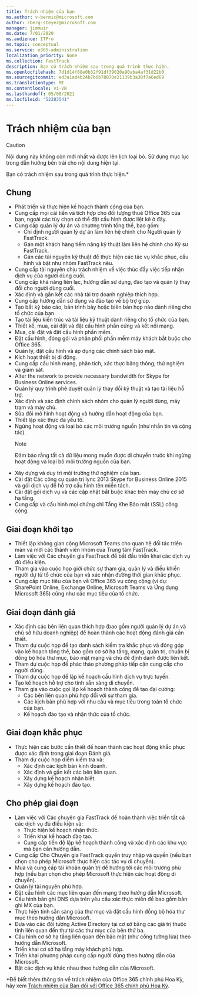 ```yaml
---
title: Trách nhiệm của bạn
ms.author: v-bermic@microsoft.com
author: rberg-steyer@microsoft.com
manager: jimmuir
ms.date: 7/01/2020
ms.audience: ITPro
ms.topic: conceptual
ms.service: o365-administration
localization_priority: None
ms.collection: FastTrack
description: Bạn có trách nhiệm sau trong quá trình thực hiện.
ms.openlocfilehash: 7d1d14f88e0b32f91df39020a90aba4af31d22b0
ms.sourcegitcommit: ed3a1ad4b24b7b6b78070e21139b3a38f7a6ed69
ms.translationtype: MT
ms.contentlocale: vi-VN
ms.lasthandoff: 05/08/2021
ms.locfileid: "52283541"
---
```

# <a name="your-responsibilities"></a>Trách nhiệm của bạn

> [!CAUTION]
> Nội dung này không còn mới nhất và được lên lịch loại bỏ. Sử dụng mục lục trong dẫn hướng bên trái cho nội dung hiện tại.

Bạn có trách nhiệm sau trong quá trình thực hiện.\*
  
## <a name="general"></a>Chung

- Phát triển và thực hiện kế hoạch thành công của bạn.
- Cung cấp mọi cải tiến và tích hợp cho đối tượng thuê Office 365 của bạn, ngoài các tùy chọn có thể đặt cấu hình được liệt kê ở đây.  
- Cung cấp quản lý dự án và chương trình tổng thể, bao gồm: 
  - Chỉ định người quản lý dự án làm liên hệ chính cho Người quản lý FastTrack.
  - Gán một khách hàng tiềm năng kỹ thuật làm liên hệ chính cho Kỹ sư FastTrack.
  - Gán các tài nguyên kỹ thuật để thực hiện các tác vụ khắc phục, cấu hình và bật như nhóm FastTrack nêu. 
- Cung cấp tài nguyên chịu trách nhiệm về việc thúc đẩy việc tiếp nhận dịch vụ của người dùng cuối. 
- Cung cấp khả năng liên lạc, hướng dẫn sử dụng, đào tạo và quản lý thay đổi cho người dùng cuối.
- Xác định và gắn kết các nhà tài trợ doanh nghiệp thích hợp.  
- Cung cấp hướng dẫn sử dụng và đào tạo về bộ trợ giúp.  
- Tạo bất kỳ báo cáo, bản trình bày hoặc biên bản họp nào dành riêng cho tổ chức của bạn. 
- Tạo tài liệu kiến trúc và tài liệu kỹ thuật dành riêng cho tổ chức của bạn.   
- Thiết kế, mua, cài đặt và đặt cấu hình phần cứng và kết nối mạng.   
- Mua, cài đặt và đặt cấu hình phần mềm.  
- Đặt cấu hình, đóng gói và phân phối phần mềm máy khách bắt buộc cho Office 365.  
- Quản lý, đặt cấu hình và áp dụng các chính sách bảo mật.
- Kích hoạt thiết bị di động.
- Cung cấp cấu hình mạng, phân tích, xác thực băng thông, thử nghiệm và giám sát. 
- Alter the network to provide necessary bandwidth for Skype for Business Online services. 
- Quản lý quy trình phê duyệt quản lý thay đổi kỹ thuật và tạo tài liệu hỗ trợ.  
- Xác định và xác định chính sách nhóm cho quản lý người dùng, máy trạm và máy chủ. 
- Sửa đổi mô hình hoạt động và hướng dẫn hoạt động của bạn. 
- Thiết lập xác thực đa yếu tố.  
- Ngừng hoạt động và loại bỏ các môi trường nguồn (như nhắn tin và cộng tác). 
    > [!NOTE]
    > Đảm bảo rằng tất cả dữ liệu mong muốn được di chuyển trước khi ngừng hoạt động và loại bỏ môi trường nguồn của bạn. 
- Xây dựng và duy trì môi trường thử nghiệm của bạn.  
- Cài đặt Các công cụ quản trị lync 2013 Skype for Business Online 2015 và gói dịch vụ để hỗ trợ cấu hình tên miền tách.
- Cài đặt gói dịch vụ và các cập nhật bắt buộc khác trên máy chủ cơ sở hạ tầng. 
- Cung cấp và cấu hình mọi chứng chỉ Tầng Khe Bảo mật (SSL) công cộng. 
    
## <a name="initiate-phase"></a>Giai đoạn khởi tạo

- Thiết lập không gian cộng Microsoft Teams cho quan hệ đối tác triển màn và mời các thành viên nhóm của Trung tâm FastTrack.   
- Làm việc với Các chuyên gia FastTrack để bắt đầu triển khai các dịch vụ đủ điều kiện.    
- Tham gia vào cuộc họp giới chức sự tham gia, quản lý và điều khiển người dự từ tổ chức của bạn và xác nhận đường thời gian khắc phục.   
- Cung cấp mục tiêu của bạn về Office 365 vụ công cộng (ví dụ: SharePoint Online, Exchange Online, Microsoft Teams và Ứng dụng Microsoft 365) cũng như các mục tiêu của tổ chức.
    
## <a name="assess-phase"></a>Giai đoạn đánh giá

- Xác định các bên liên quan thích hợp (bao gồm người quản lý dự án và chủ sở hữu doanh nghiệp) để hoàn thành các hoạt động đánh giá cần thiết.    
- Tham dự cuộc họp để tạo danh sách kiểm tra khắc phục và đóng góp vào kế hoạch tổng thể, bao gồm cơ sở hạ tầng, mạng, quản trị, chuẩn bị đồng bộ hóa thư mục, bảo mật mạng và chủ đề định danh được liên kết.   
- Tham dự cuộc họp để phác thảo phương pháp tiếp cận cung cấp cho người dùng.  
- Tham dự cuộc họp để lập kế hoạch cấu hình dịch vụ trực tuyến.    
- Tạo kế hoạch hỗ trợ cho tính sẵn sàng di chuyển. 
- Tham gia vào cuộc gọi lập kế hoạch thành công để tạo đại cương:   
  - Các bên liên quan phù hợp đối với sự tham gia.  
  - Các kịch bản phù hợp với nhu cầu và mục tiêu trong toàn tổ chức của bạn.
  - Kế hoạch đào tạo và nhận thức của tổ chức.
    
## <a name="remediate-phase"></a>Giai đoạn khắc phục

- Thực hiện các bước cần thiết để hoàn thành các hoạt động khắc phục được xác định trong giai đoạn Đánh giá. 
- Tham dự cuộc họp điểm kiểm tra và: 
  - Xác định các kịch bản kinh doanh.   
  - Xác định và gắn kết các bên liên quan.
  - Xây dựng kế hoạch nhận biết. 
  - Xây dựng kế hoạch đào tạo.
    
## <a name="enable-phase"></a>Cho phép giai đoạn

- Làm việc với Các chuyên gia FastTrack để hoàn thành việc triển tất cả các dịch vụ đủ điều kiện và:  
  - Thực hiện kế hoạch nhận thức.  
  - Triển khai kế hoạch đào tạo. 
  - Cung cấp tiến độ lập kế hoạch thành công và xác định các khu vực mà bạn cần hướng dẫn.
- Cung cấp Cho Chuyên gia FastTrack quyền truy nhập và quyền (nếu bạn chọn cho phép Microsoft thực hiện các tác vụ di chuyển).  
- Mua và cung cấp tài khoản quản trị để hướng tới các môi trường phù hợp (nếu bạn chọn cho phép Microsoft thực hiện các hoạt động di chuyển).   
- Quản lý tài nguyên phù hợp.   
- Đặt cấu hình các mục liên quan đến mạng theo hướng dẫn Microsoft.  
- Cấu hình bản ghi DNS dựa trên yêu cầu xác thực miền để bao gồm bản ghi MX của bạn.   
- Thực hiện tính sẵn sàng của thư mục và đặt cấu hình đồng bộ hóa thư mục theo hướng dẫn Microsoft.
- Đưa vào các đối tượng Active Directory tại cơ sở bằng các giá trị thuộc tính liên quan đến thư từ các thư mục của bên thứ ba.   
- Cấu hình cơ sở hạ tầng liên quan đến bảo mật (như cổng tường lửa) theo hướng dẫn Microsoft.
- Triển khai cơ sở hạ tầng máy khách phù hợp.  
- Triển khai phương pháp cung cấp người dùng theo hướng dẫn của Microsoft.  
- Bật các dịch vụ khác nhau theo hướng dẫn của Microsoft.  
    
\*Để biết thêm thông tin về trách nhiệm của Office 365 chính phủ Hoa Kỳ, hãy xem [Trách nhiệm của Bạn đối với Office 365 chính phủ Hoa Kỳ](US-Gov-appendix-your-responsibilities.md).
  